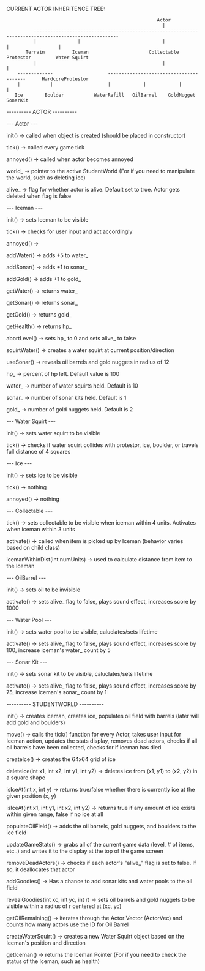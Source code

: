 CURRENT ACTOR INHERITENCE TREE:
              
                                                           Actor
                                                             |
              -----------------------------------------------------------------------------------------------------
              |               |                              |                                 |                  |
           Terrain          Iceman                      Collectable                        Protestor         Water Squirt
              |                                              |                                 |
        -------------                    ----------------------------------------      HardcoreProtestor
        |           |                    |            |            |            |
       Ice        Boulder           WaterRefill   OilBarrel    GoldNugget    SonarKit



---------- ACTOR ----------

--- Actor ---

init() -> called when object is created (should be placed in constructor)

tick() -> called every game tick

annoyed() -> called when actor becomes annoyed

world_ -> pointer to the active StudentWorld (For if you need to manipulate the world, such as deleting ice)

alive_ -> flag for whether actor is alive. Default set to true. Actor gets deleted when flag is false


--- Iceman ---

init() -> sets Iceman to be visible

tick() -> checks for user input and act accordingly

annoyed() ->

addWater() -> adds +5 to water_

addSonar() -> adds +1 to sonar_

addGold() -> adds +1 to gold_

getWater() -> returns water_

getSonar() -> returns sonar_

getGold() -> returns gold_

getHealth() -> returns hp_

abortLevel() -> sets hp_ to 0 and sets alive_ to false

squirtWater() -> creates a water squirt at current position/direction

useSonar() -> reveals oil barrels and gold nuggets in radius of 12


hp_ -> percent of hp left. Default value is 100

water_ -> number of water squirts held. Default is 10

sonar_ -> number of sonar kits held. Default is 1

gold_ -> number of gold nuggets held. Default is 2


--- Water Squirt ---

init() -> sets water squirt to be visible

tick() -> checks if water squirt collides with protestor, ice, boulder, or travels full distance of 4 squares


--- Ice ---

init() -> sets ice to be visible

tick() -> nothing

annoyed() -> nothing



--- Collectable ---

tick() -> sets collectable to be visible when iceman within 4 units. Activates when iceman within 3 units

activate() -> called when item is picked up by Iceman (behavior varies based on child class)

icemanWithinDist(int numUnits) -> used to calculate distance from item to the Iceman



--- OilBarrel ---

init() -> sets oil to be invisible

activate() -> sets alive_ flag to false, plays sound effect, increases score by 1000


--- Water Pool ---

init() -> sets water pool to be visible, caluclates/sets lifetime

activate() -> sets alive_ flag to false, plays sound effect, increases score by 100, increase iceman's water_ count by 5


--- Sonar Kit ---

init() -> sets sonar kit to be visible, caluclates/sets lifetime

activate() -> sets alive_ flag to false, plays sound effect, increases score by 75, increase iceman's sonar_ count by 1



---------- STUDENTWORLD ----------

init() -> creates iceman, creates ice, populates oil field with barrels (later will add gold and boulders)

move() -> calls the tick() function for every Actor, takes user input for Iceman action, updates the stats display, removes dead actors, checks if all oil barrels have been collected, checks for if iceman has died

createIce() -> creates the 64x64 grid of ice

deleteIce(int x1, int x2, int y1, int y2) -> deletes ice from (x1, y1) to (x2, y2) in a square shape

isIceAt(int x, int y) -> returns true/false whether there is currently ice at the given position (x, y)

isIceAt(int x1, int y1, int x2, int y2) -> returns true if any amount of ice exists within given range, false if no ice at all

populateOilField() -> adds the oil barrels, gold nuggets, and boulders to the ice field

updateGameStats() -> grabs all of the current game data (level, # of items, etc..) and writes it to the display at the top of the game screen

removeDeadActors() -> checks if each actor's "alive_" flag is set to false. If so, it deallocates that actor

addGoodies() -> Has a chance to add sonar kits and water pools to the oil field

revealGoodies(int xc, int yc, int r) -> sets oil barrels and gold nuggets to be visible within a radius of r centered at (xc, yc)

getOilRemaining() -> iterates through the Actor Vector (ActorVec) and counts how many actors use the ID for Oil Barrel

createWaterSquirt() -> creates a new Water Squirt object based on the Iceman's position and direction

getIceman() -> returns the Iceman Pointer (For if you need to check the status of the Iceman, such as health)



